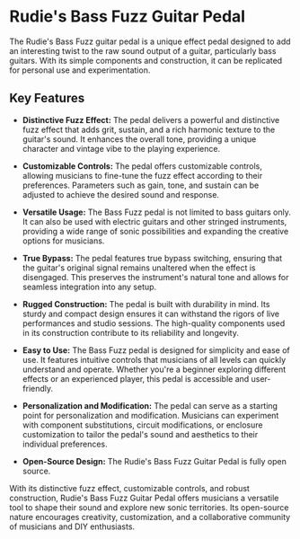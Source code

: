 # Rudie's Bass Fuzz Guitar Pedal

The Rudie's Bass Fuzz guitar pedal is a unique effect pedal designed to add an interesting twist to the raw sound output of a guitar, particularly bass guitars. With its simple components and construction, it can be replicated for personal use and experimentation.

## Key Features

- **Distinctive Fuzz Effect:** The pedal delivers a powerful and distinctive fuzz effect that adds grit, sustain, and a rich harmonic texture to the guitar's sound. It enhances the overall tone, providing a unique character and vintage vibe to the playing experience.

- **Customizable Controls:** The pedal offers customizable controls, allowing musicians to fine-tune the fuzz effect according to their preferences. Parameters such as gain, tone, and sustain can be adjusted to achieve the desired sound and response.

- **Versatile Usage:** The Bass Fuzz pedal is not limited to bass guitars only. It can also be used with electric guitars and other stringed instruments, providing a wide range of sonic possibilities and expanding the creative options for musicians.

- **True Bypass:** The pedal features true bypass switching, ensuring that the guitar's original signal remains unaltered when the effect is disengaged. This preserves the instrument's natural tone and allows for seamless integration into any setup.

- **Rugged Construction:** The pedal is built with durability in mind. Its sturdy and compact design ensures it can withstand the rigors of live performances and studio sessions. The high-quality components used in its construction contribute to its reliability and longevity.

- **Easy to Use:** The Bass Fuzz pedal is designed for simplicity and ease of use. It features intuitive controls that musicians of all levels can quickly understand and operate. Whether you're a beginner exploring different effects or an experienced player, this pedal is accessible and user-friendly.

- **Personalization and Modification:** The pedal can serve as a starting point for personalization and modification. Musicians can experiment with component substitutions, circuit modifications, or enclosure customization to tailor the pedal's sound and aesthetics to their individual preferences.

- **Open-Source Design:** The Rudie's Bass Fuzz Guitar Pedal is fully open source.

With its distinctive fuzz effect, customizable controls, and robust construction, Rudie's Bass Fuzz Guitar Pedal offers musicians a versatile tool to shape their sound and explore new sonic territories. Its open-source nature encourages creativity, customization, and a collaborative community of musicians and DIY enthusiasts.

